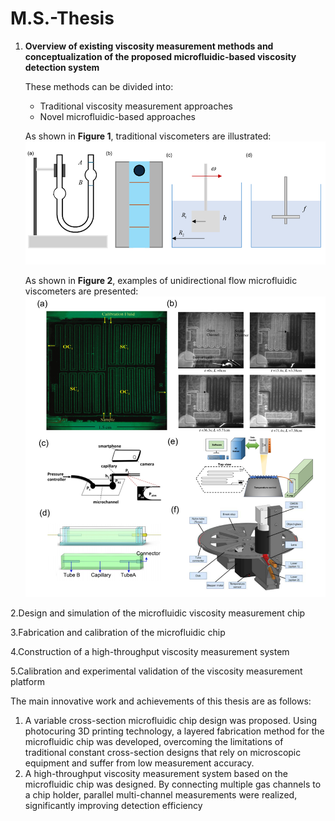 # M.S.-Thesis
1. **Overview of existing viscosity measurement methods and conceptualization of the proposed microfluidic-based viscosity detection system**

   These methods can be divided into:
   - Traditional viscosity measurement approaches  
   - Novel microfluidic-based approaches

   As shown in **Figure 1**, traditional viscometers are illustrated:  
   ![Figure 1: Traditional viscometers](images/Traditional%20viscometers.png)

   As shown in **Figure 2**, examples of unidirectional flow microfluidic viscometers are presented:  
   ![Figure 2: Examples of unidirectional flow microfluidic viscometers](images/Examples%20of%20unidirectional%20flow%20microfluidic%20viscometers.png)

2.Design and simulation of the microfluidic viscosity measurement chip

3.Fabrication and calibration of the microfluidic chip

4.Construction of a high-throughput viscosity measurement system

5.Calibration and experimental validation of the viscosity measurement platform

The main innovative work and achievements of this thesis are as follows:
1.	A variable cross-section microfluidic chip design was proposed. Using photocuring 3D printing technology, a layered fabrication method for the microfluidic chip was developed, overcoming the limitations of traditional constant cross-section designs that rely on microscopic equipment and suffer from low measurement accuracy.
2.	A high-throughput viscosity measurement system based on the microfluidic chip was designed. By connecting multiple gas channels to a chip holder, parallel multi-channel measurements were realized, significantly improving detection efficiency

